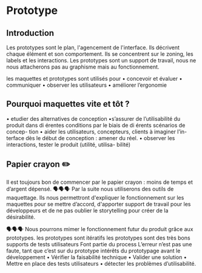 # Prototype

## Introduction

Les prototypes sont le plan, l'agencement de l'interface. Ils décrivent chaque élément et son comportement. Ils se concentrent sur le zoning, les labels et les interactions.
Les prototypes sont un support de travail, nous ne nous attacherons pas au graphisme mais au fonctionnement.

les maquettes et prototypes sont utilisés pour
• concevoir et évaluer
• communiquer
• observer les utilisateurs
• améliorer l’ergonomie

## Pourquoi maquettes vite et tôt ?

• etudier des alternatives de conception
•s’assurer de l’utilisabilité du produit dans di érentes
conditions par le biais de di érents scénarios de concep-
tion
• aider les utilisateurs, concepteurs, clients à imaginer l’in-
terface dès le début de conception : amener du réel.
• observer les interactions, tester le produit (utilité, utilisa-
bilité)

## Papier crayon ✏️

Il est toujours bon de commencer par le papier crayon : moins de temps et d’argent dépensé.
🗣🗣🗣
Par la suite nous utiliserons des outils de maquettage. Ils nous permettront d'expliquer le fonctionnement sur les maquettes pour se mettre d’accord, d'apporter support de travail pour les développeurs et de ne pas oublier le storytelling pour créer de la désirabilité.

🗣🗣🗣
Nous pourrons mimer le fonctionnement futur du produit grâce aux prototypes.
les prototypes sont itératifs
les prototypes sont des très bons supports de tests utilisateurs Font partie du process
L’erreur n’est pas une faute, tant que c’est sur du prototype
intérêts du prototypage avant le développement
• Vérifier la faisabilité technique
• Valider une solution
• Mettre en place des tests utilisateurs
• détecter les problèmes d’utilisabilité.

